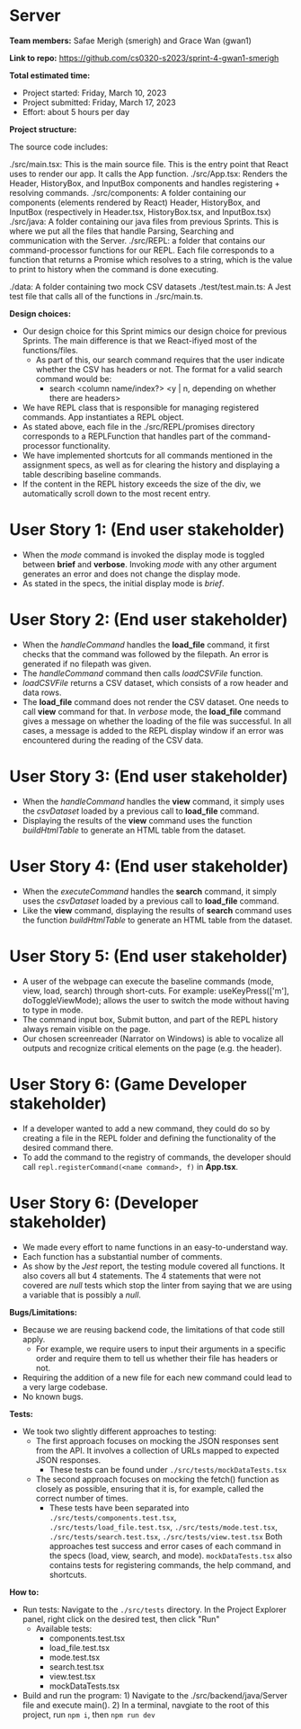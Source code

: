 # Server
**Team members:** Safae Merigh (smerigh) and Grace Wan (gwan1)

**Link to repo:** https://github.com/cs0320-s2023/sprint-4-gwan1-smerigh

**Total estimated time:** 

* Project started: Friday, March 10, 2023
* Project submitted: Friday, March 17, 2023
* Effort: about 5 hours per day

**Project structure:**

The source code includes:

./src/main.tsx: This is the main source file. This is the entry point that React uses to render our app. It calls the App function.
./src/App.tsx: Renders the Header, HistoryBox, and InputBox components and handles registering + resolving commands.
./src/components: A folder containing our components (elements rendered by React) Header, HistoryBox, and InputBox (respectively in Header.tsx, HistoryBox.tsx, and InputBox.tsx)
./src/java: A folder containing our java files from previous Sprints. This is where we put all the files that handle Parsing, Searching and communication with the Server.
./src/REPL: a folder that contains our command-processor functions for our REPL. Each file corresponds to a function that returns a Promise which resolves to a string, which is the value to print to history when the command is done executing.

./data: A folder containing two mock CSV datasets 
./test/test.main.ts: A Jest test file that calls all of the functions in ./src/main.ts.

**Design choices:**
- Our design choice for this Sprint mimics our design choice for previous Sprints. The main difference is that we React-ifiyed most of the functions/files.
  - As part of this, our search command requires that the user indicate whether the CSV has headers or not. The format for a valid search command would be:
    - search <column name/index?> <searchTerm> <y | n, depending on whether there are headers>
- We have REPL class that is responsible for managing registered commands. App instantiates a REPL object.
- As stated above, each file in the ./src/REPL/promises directory corresponds to a REPLFunction that handles part of the command-processor functionality.
- We have implemented shortcuts for all commands mentioned in the assignment specs, as well as for clearing the history and displaying a table describing baseline commands.
- If the content in the REPL history exceeds the size of the div, we automatically scroll down to the most recent entry.

# User Story 1: (End user stakeholder)

* When the _mode_ command is invoked the display mode is toggled between __brief__ and __verbose__. Invoking _mode_ with any other argument generates an error and does not change the display mode.
* As stated in the specs, the initial display mode is _brief_.

# User Story 2: (End user stakeholder)
* When the _handleCommand_ handles the __load_file__ command, it first checks that the command was followed by the filepath.  An error is generated if no filepath was given.
* The _handleCommand_ command then calls _loadCSVFile_ function.  
* _loadCSVFile_ returns a CSV dataset, which consists of a row header and data rows. 
* The __load_file__ command does not render the CSV dataset.  One needs to call __view__ command for that.  In _verbose_ mode, the __load_file__ command gives a message on whether the loading of the file was successful.  In all cases, a message is added to the REPL display window if an error was encountered during the reading of the CSV data.

# User Story 3: (End user stakeholder)
* When the _handleCommand_ handles the __view__ command, it simply uses the _csvDataset_ loaded by a previous call to  __load_file__ command.
* Displaying the results of the __view__ command uses the function _buildHtmlTable_ to generate an HTML table from the dataset.

# User Story 4: (End user stakeholder)
* When the _executeCommand_ handles the __search__ command, it simply uses the _csvDataset_ loaded by a previous call to  __load_file__ command.
* Like the __view__ command, displaying the results of __search__ command uses the function _buildHtmlTable_ to generate an HTML table from the dataset.

# User Story 5: (End user stakeholder)
* A user of the webpage can execute the baseline commands (mode, view, load, search) through short-cuts. For example: useKeyPress(['m'], doToggleViewMode); allows the user to switch the mode without having to type in mode.
* The command input box, Submit button, and part of the REPL history always remain visible on the page.
* Our chosen screenreader (Narrator on Windows) is able to vocalize all outputs and recognize critical elements on the page (e.g. the header).

# User Story 6: (Game Developer stakeholder)
* If a developer wanted to add a new command, they could do so by creating a file in the REPL folder and defining the functionality of the desired command there.
* To add the command to the registry of commands, the developer should call `repl.registerCommand(<name command>, f)` in __App.tsx__.

# User Story 6: (Developer stakeholder)
* We made every effort to name functions in an easy-to-understand way.
* Each function has a substantial number of comments.
* As show by the _Jest_ report, the testing module covered all functions.  It also covers all but 4 statements.  The 4 statements that were not covered are _null_ tests which stop the linter from saying that we are using a variable that is possibly a _null_.

**Bugs/Limitations:**
* Because we are reusing backend code, the limitations of that code still apply. 
  * For example, we require users to input their arguments in a specific order and require them to tell us whether their file has headers or not.
* Requiring the addition of a new file for each new command could lead to a very large codebase.
* No known bugs.

**Tests:**
- We took two slightly different approaches to testing:
  - The first approach focuses on mocking the JSON responses sent from the API. It involves a collection of URLs mapped to expected JSON responses.
    - These tests can be found under `./src/tests/mockDataTests.tsx`
  - The second approach focuses on mocking the fetch() function as closely as possible, ensuring that it is, for example, called the correct number of times.
    - These tests have been separated into `./src/tests/components.test.tsx`, `./src/tests/load_file.test.tsx`, `./src/tests/mode.test.tsx`, `./src/tests/search.test.tsx`, `./src/tests/view.test.tsx`
Both approaches test success and error cases of each command in the specs (load, view, search, and mode). `mockDataTests.tsx` also contains tests for registering commands, the help command, and shortcuts.

**How to:**
- Run tests: Navigate to the `./src/tests` directory. In the Project Explorer panel, right click on the desired test, then click "Run"
  - Available tests: 
    - components.test.tsx
    - load_file.test.tsx
    - mode.test.tsx
    - search.test.tsx
    - view.test.tsx
    - mockDataTests.tsx
- Build and run the program: 1) Navigate to the ./src/backend/java/Server file and execute main(). 2) In a terminal, navgiate to the root of this project, run `npm i`, then `npm run dev`
